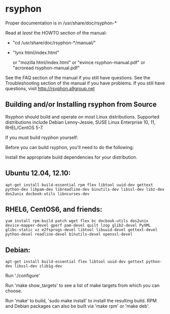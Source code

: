 rsyphon
======

Proper documentation is in /usr/share/doc/rsyphon-*

Read at _least_ the HOWTO section of the manual:

- "cd /usr/share/doc/rsyphon-*/manual/"

- "lynx html/index.html"

    or
      "mozilla html/index.html"
    or
      "evince rsyphon-manual.pdf"
    or
      "acroread rsyphon-manual.pdf"

See the FAQ section of the manual if you still have questions.
See the Troubleshooting section of the manual if you have problems.
If you still have questions, visit http://rsyphon.a9group.net


Building and/or Installing rsyphon from Source
--------------------------------------------------------------------------------
Rsyphon should build and operate on most Linux distributions. Supported distributions include Debian Lenny-Jessie, SUSE Linux Enterprise 10, 11, RHEL/CentOS 5-7.

If you must build rsyphon yourself:

Before you can build rsyphon, you'll need to do the following:

Install the appropriate build dependencies for your distribution.

## Ubuntu 12.04, 12.10: ##
    apt-get install build-essential rpm flex libtool uuid-dev gettext python-dev libpam-dev libreadline-dev binutils-dev libssl-dev libz-dev dos2unix docbook-utils libncurses-dev

## RHEL6, CentOS6, and friends: ##
    yum install rpm-build patch wget flex bc docbook-utils dos2unix device-mapper-devel gperf pam-devel quilt lzop glib2-devel PyXML glibc-static xz e2fsprogs-devel libtool libuuid-devel gettext-devel python-devel readline-devel binutils-devel openssl-devel

## Debian: ##
    apt-get install build-essential flex libtool uuid-dev gettext python-dev libssl-dev zlib1g-dev

Run './configure'

Run 'make show_targets' to see a list of make targets from which you can choose.

Run 'make' to build, 'sudo make install' to install the resulting build. RPM and Debian packages can also be built via 'make rpm' or 'make deb'.
